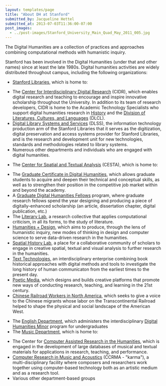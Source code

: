 ```yaml
---
layout: templates/page
title: "About DH at Stanford"
submitted_by: Jacqueline Hettel
submitted_at: 2013-07-03T11:36:00-07:00
post_images:
  - ../post-images/Stanford_University_Main_Quad_May_2011_005.jpg
---
```


The Digital Humanities are a collection of practices and approaches combining computational methods with humanistic inquiry.


Stanford has been involved in the Digital Humanities (under that and other names) since at least the late 1980s. Digital humanities activities are widely distributed throughout campus, including the following organizations:


* [Stanford Libraries](http://library.stanford.edu/), which is home to:
+ The [Center for Interdisciplinary Digital Research](http://library.stanford.edu/research/cidr) (CIDR), which enables digital research and teaching to encourage and inspire innovative scholarship throughout the University. In addition to its team of research developers, CIDR is home to the Academic Technology Specialists who support digital humanities research in [History](https://history.stanford.edu/) and the [Division of Literatures, Cultures, and Languages](https://dlcl.stanford.edu/) (DLCL).
+ [Digital Library Systems and Services](https://library.stanford.edu/department/digital-library-systems-and-services-dlss) (DLSS), the information technology production arm of the Stanford Libraries that it serves as the digitization, digital preservation and access systems provider for Stanford Libraries, and is the research and development unit for new technologies, standards and methodologies related to library systems.
+ Numerous other departments and individuals who are engaged with digital humanities.
* The [Center for Spatial and Textual Analysis](http://cesta.stanford.edu) (CESTA), which is home to:
+ The [Graduate Certificate in Digital Humanities](https://cesta.stanford.edu/programs/graduate-programs/graduate-certificate-digital-humanities), which allows graduate students to acquire and deepen their technical and conceptual skills, as well as to strengthen their position in the competitive job market within and beyond the academy.
+ A [Graduate Digital Humanities Fellows](https://cesta.stanford.edu/student-programs/graduate-programs/digital-humanities-graduate-research-fellows) program, where graduate research fellows spend the year designing and producing a piece of digitally-enhanced scholarship (an article, dissertation chapter, digital publication, etc.)
+ The [Literary Lab](https://litlab.stanford.edu/), a research collective that applies computational criticism, in all its forms, to the study of literature.
+ [Humanities + Design](http://hdlab.stanford.edu), which aims to produce, through the lens of humanistic inquiry, new modes of thinking in design and computer science to serve data-driven research in the humanities.
+ [Spatial History Lab](http://spatialhistory.stanford.edu), a place for a collaborative community of scholars to engage in creative spatial, textual and visual analysis to further research in the humanities.
+ [Text Technologies](https://texttechnologies.stanford.edu/), an interdisciplinary enterprise combining book historical approaches with digital methods and tools to investigate the long history of human communicaton from the earliest times to the present day.
+ [Poetic Media](https://poeticmedia.stanford.edu/), which designs and builds creative platforms that promote new ways of conducting research, teaching, and learning in the 21st century.
+ [Chinese Railroad Workers in North America](https://cesta.stanford.edu/projects-labs/core-research-groups/chinese-railroad-workers-north-america), which seeks to give a voice to the Chinese migrants whose labor on the Transcontinental Railroad helped to shape the physical and social landscape of the American West.
* The [English Department](https://english.stanford.edu/), which administers the interdisciplinary [Digital Humanities Minor](https://dhminor.stanford.edu/) program for undergraduates
* The [Music Department](https://music.stanford.edu/), which is home to:
+ The Center for [Computer Assisted Research in the Humanities](http://ccarh.stanford.edu), which is engaged in the development of large databases of musical and textual materials for applications in research, teaching, and performance.
+ [Computer Research in Music and Acoustics](http://ccrma.stanford.edu) (CCRMA - "karma"), a multi-disciplinary facility where composers and researchers work together using computer-based technology both as an artistic medium and as a research tool.
+ Various other department-based groups
